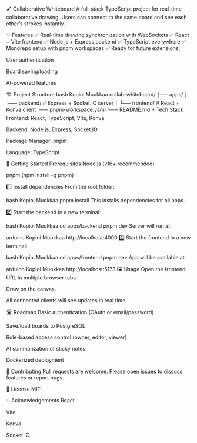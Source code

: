 🖌️ Collaborative Whiteboard
A full-stack TypeScript project for real-time collaborative drawing.
Users can connect to the same board and see each other’s strokes instantly.

✨ Features
✅ Real-time drawing synchronization with WebSockets
✅ React + Vite frontend
✅ Node.js + Express backend
✅ TypeScript everywhere
✅ Monorepo setup with pnpm workspaces
✅ Ready for future extensions:

User authentication

Board saving/loading

AI-powered features

🏗️ Project Structure
bash
Kopioi
Muokkaa
collab-whiteboard/
├── apps/
│ ├── backend/ # Express + Socket.IO server
│ └── frontend/ # React + Konva client
├── pnpm-workspace.yaml
└── README.md
⚡ Tech Stack
Frontend: React, TypeScript, Vite, Konva

Backend: Node.js, Express, Socket.IO

Package Manager: pnpm

Language: TypeScript

🚀 Getting Started
Prerequisites
Node.js (v16+ recommended)

pnpm (npm install -g pnpm)

1️⃣ Install dependencies
From the root folder:

bash
Kopioi
Muokkaa
pnpm install
This installs dependencies for all apps.

2️⃣ Start the backend
In a new terminal:

bash
Kopioi
Muokkaa
cd apps/backend
pnpm dev
Server will run at:

arduino
Kopioi
Muokkaa
http://localhost:4000
3️⃣ Start the frontend
In a new terminal:

bash
Kopioi
Muokkaa
cd apps/frontend
pnpm dev
App will be available at:

arduino
Kopioi
Muokkaa
http://localhost:5173
🖼️ Usage
Open the frontend URL in multiple browser tabs.

Draw on the canvas.

All connected clients will see updates in real time.

🛣️ Roadmap
Basic authentication (OAuth or email/password)

Save/load boards to PostgreSQL

Role-based access control (owner, editor, viewer)

AI summarization of sticky notes

Dockerized deployment

🤝 Contributing
Pull requests are welcome.
Please open issues to discuss features or report bugs.

📄 License
MIT

💡 Acknowledgements
React

Vite

Konva

Socket.IO
